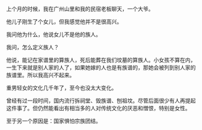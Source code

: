 上个月的时候，我在广州山里和我的民宿老板聊天，一个大爷。

他儿子刚生了个女儿，但我感觉他并不是很高兴。

我问他为什么，他说女儿不是他的族人。

我问，怎么定义族人？

他说，能记在家谱里的算族人，死后能葬在我们坟墓的算族人。小女孩不算在内，一生下来就是别人家的人了，如果她嫁的人也是有族谱的，那她会被列到别人家的族谱里。所以我高兴不起来。

重男轻女的文化几千年了，至今也没太大变化。

曾经有过一段时间，国内流行拆祠堂、毁族谱、刨祖坟。尽管后面很少有人再提起这件事了。但仍然能看出有相当多的人对传统文化的厌恶和憎恨，特别是女性。

至于另一个原因是：国家惧怕宗族团结。
